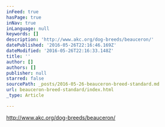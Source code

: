 ```yaml
---
inFeed: true
hasPage: true
inNav: true
inLanguage: null
keywords: []
description: 'http://www.akc.org/dog-breeds/beauceron/'
datePublished: '2016-05-26T22:16:46.169Z'
dateModified: '2016-05-26T22:16:33.148Z'
title: ''
author: []
authors: []
publisher: null
starred: false
sourcePath: _posts/2016-05-26-beauceron-breed-standard.md
url: beauceron-breed-standard/index.html
_type: Article

---
```

http://www.akc.org/dog-breeds/beauceron/
